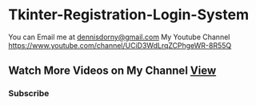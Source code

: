 # Tkinter-Registration-Login-System

You can Email me at dennisdorny@gmail.com
My Youtube Channel https://www.youtube.com/channel/UCiD3WdLrqZCPhgeWR-8R55Q


<p></p>
<h2>Watch More Videos on My Channel <a href="https://www.youtube.com/channel/UCiD3WdLrqZCPhgeWR-8R55Q">View</a></h2>
<p></p>
<h3> Subscribe <a href="https://www.youtube.com/channel/UCiD3WdLrqZCPhgeWR-8R55Q"</h3>
<p></p>
